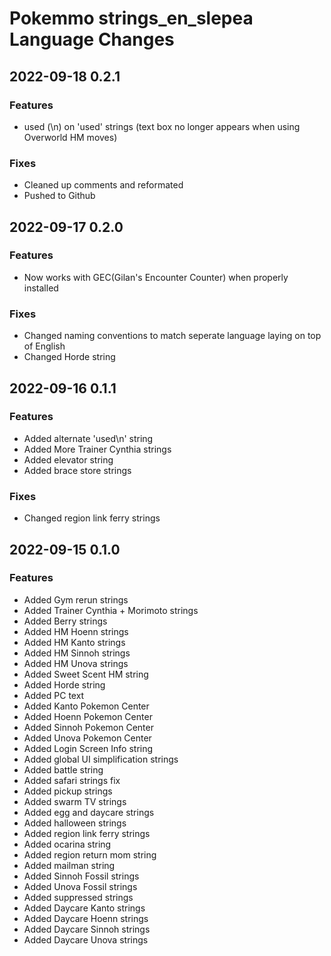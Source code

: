 # Pokemmo strings_en_slepea Language Changes

## 2022-09-18 0.2.1

### Features
- used (\n) on 'used' strings (text box no longer appears when using Overworld HM moves)

### Fixes
- Cleaned up comments and reformated
- Pushed to Github

## 2022-09-17 0.2.0

### Features
- Now works with GEC(Gilan's Encounter Counter) when properly installed

### Fixes
- Changed naming conventions to match seperate language laying on top of English
- Changed Horde string

## 2022-09-16 0.1.1

### Features
- Added alternate 'used\n' string
- Added More Trainer Cynthia strings
- Added elevator string
- Added brace store strings

### Fixes
- Changed region link ferry strings

## 2022-09-15 0.1.0

### Features
- Added Gym rerun strings
- Added Trainer Cynthia + Morimoto strings
- Added Berry strings
- Added HM Hoenn strings
- Added HM Kanto strings
- Added HM Sinnoh strings
- Added HM Unova strings
- Added Sweet Scent HM string
- Added Horde string
- Added PC text
- Added Kanto Pokemon Center
- Added Hoenn Pokemon Center
- Added Sinnoh Pokemon Center
- Added Unova Pokemon Center
- Added Login Screen Info string
- Added global UI simplification strings
- Added battle string
- Added safari strings fix
- Added pickup strings
- Added swarm TV strings
- Added egg and daycare strings
- Added halloween strings
- Added region link ferry strings
- Added ocarina string
- Added region return mom string
- Added mailman string
- Added Sinnoh Fossil strings
- Added Unova Fossil strings
- Added suppressed strings
- Added Daycare Kanto strings
- Added Daycare Hoenn strings
- Added Daycare Sinnoh strings
- Added Daycare Unova strings
